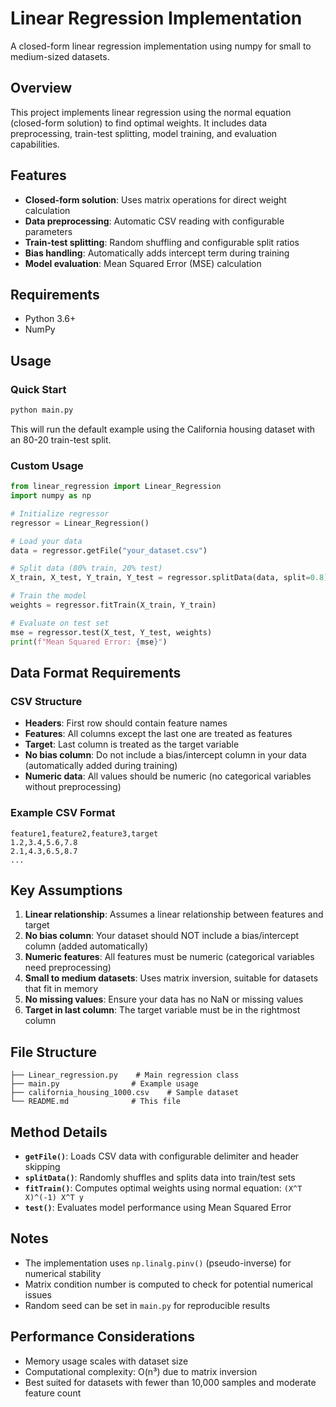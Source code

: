 # Linear Regression Implementation

A closed-form linear regression implementation using numpy for small to medium-sized datasets.

## Overview

This project implements linear regression using the normal equation (closed-form solution) to find optimal weights. It includes data preprocessing, train-test splitting, model training, and evaluation capabilities.

## Features

- **Closed-form solution**: Uses matrix operations for direct weight calculation
- **Data preprocessing**: Automatic CSV reading with configurable parameters
- **Train-test splitting**: Random shuffling and configurable split ratios
- **Bias handling**: Automatically adds intercept term during training
- **Model evaluation**: Mean Squared Error (MSE) calculation

## Requirements

- Python 3.6+
- NumPy

## Usage

### Quick Start

```bash
python main.py
```

This will run the default example using the California housing dataset with an 80-20 train-test split.

### Custom Usage

```python
from linear_regression import Linear_Regression
import numpy as np

# Initialize regressor
regressor = Linear_Regression()

# Load your data
data = regressor.getFile("your_dataset.csv")

# Split data (80% train, 20% test)
X_train, X_test, Y_train, Y_test = regressor.splitData(data, split=0.8)

# Train the model
weights = regressor.fitTrain(X_train, Y_train)

# Evaluate on test set
mse = regressor.test(X_test, Y_test, weights)
print(f"Mean Squared Error: {mse}")
```

## Data Format Requirements

### CSV Structure

- **Headers**: First row should contain feature names
- **Features**: All columns except the last one are treated as features
- **Target**: Last column is treated as the target variable
- **No bias column**: Do not include a bias/intercept column in your data (automatically added during training)
- **Numeric data**: All values should be numeric (no categorical variables without preprocessing)

### Example CSV Format

```csv
feature1,feature2,feature3,target
1.2,3.4,5.6,7.8
2.1,4.3,6.5,8.7
...
```

## Key Assumptions

1. **Linear relationship**: Assumes a linear relationship between features and target
2. **No bias column**: Your dataset should NOT include a bias/intercept column (added automatically)
3. **Numeric features**: All features must be numeric (categorical variables need preprocessing)
4. **Small to medium datasets**: Uses matrix inversion, suitable for datasets that fit in memory
5. **No missing values**: Ensure your data has no NaN or missing values
6. **Target in last column**: The target variable must be in the rightmost column

## File Structure

```
├── Linear_regression.py    # Main regression class
├── main.py                # Example usage
├── california_housing_1000.csv    # Sample dataset
└── README.md              # This file
```

## Method Details

- **`getFile()`**: Loads CSV data with configurable delimiter and header skipping
- **`splitData()`**: Randomly shuffles and splits data into train/test sets
- **`fitTrain()`**: Computes optimal weights using normal equation: `(X^T X)^(-1) X^T y`
- **`test()`**: Evaluates model performance using Mean Squared Error

## Notes

- The implementation uses `np.linalg.pinv()` (pseudo-inverse) for numerical stability
- Matrix condition number is computed to check for potential numerical issues
- Random seed can be set in `main.py` for reproducible results

## Performance Considerations

- Memory usage scales with dataset size
- Computational complexity: O(n³) due to matrix inversion
- Best suited for datasets with fewer than 10,000 samples and moderate feature count
